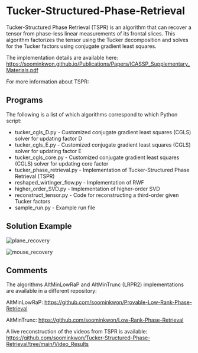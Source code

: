 # Tucker-Structured-Phase-Retrieval

Tucker-Structured Phase Retrieval (TSPR) is an algorithm that can recover a tensor from phase-less linear measurements of its frontal slices. This algorithm factorizes the tensor using the Tucker decomposition and solves for the Tucker factors using conjugate gradient least squares.

The implementation details are available here: https://soominkwon.github.io/Publications/Papers/ICASSP_Supplementary_Materials.pdf

For more information about TSPR:

## Programs
The following is a list of which algorithms correspond to which Python script:

* tucker_cgls_D.py - Customized conjugate gradient least squares (CGLS) solver for updating factor D
* tucker_cgls_E.py - Customized conjugate gradient least squares (CGLS) solver for updating factor E
* tucker_cgls_core.py - Customized conjugate gradient least squares (CGLS) solver for updating core factor
* tucker_phase_retrieval.py - Implementation of Tucker-Structured Phase Retrieval (TSPR)
* reshaped_wirtinger_flow.py - Implementation of RWF
* higher_order_SVD.py - Implementation of higher-order SVD
* reconstruct_tensor.py - Code for reconstructing a third-order given Tucker factors
* sample_run.py - Example run file


## Solution Example

![plane_recovery](https://user-images.githubusercontent.com/43144680/135666576-7c6764b7-7d87-40f3-80b4-bdc08413e272.gif)

![mouse_recovery](https://user-images.githubusercontent.com/43144680/135897599-ee760697-bf87-4c23-9c7c-b9af312d6eb6.gif)


## Comments
The algorithms AltMinLowRaP and AltMinTrunc (LRPR2) implementations are available in a different repository:

AltMinLowRaP: https://github.com/soominkwon/Provable-Low-Rank-Phase-Retrieval 

AltMinTrunc: https://github.com/soominkwon/Low-Rank-Phase-Retrieval

A live reconstruction of the videos from TSPR is available: https://github.com/soominkwon/Tucker-Structured-Phase-Retrieval/tree/main/Video_Results

